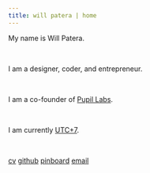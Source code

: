 ```yaml
---
title: will patera | home
---
```


My name is Will Patera.

</br>

I am a designer, coder, and entrepreneur. 

</br>

I am a co-founder of [Pupil Labs](https://pupil-labs.com).

</br>

I am currently [UTC+7](https://time.is/UTC+7).

</br>

[cv](@root/cv) [github](https://github.com/willpatera) [pinboard](https://pinboard.in/u:willpatera) [email](mailto:hello@willpatera.com) 